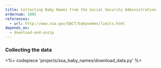 ```yaml
---
title: Collecting Baby Names from the Social Security Administration
ordernum: 1005
references:
  - url: http://www.ssa.gov/OACT/babynames/limits.html
depends_on:
  - download-and-unzip
---
```



### Collecting the data

<%= codepiece 'projects/ssa_baby_names/download_data.py' %>





